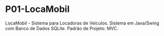 # P01-LocaMobil

LocaMobil - Sistema para Locadoras de Veículos.
Sistema em Java/Swing com Banco de Dados SQLite.
Padrão de Projeto: MVC.
